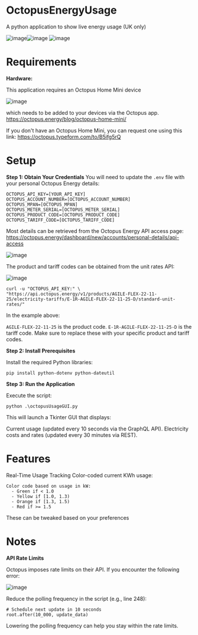 # OctopusEnergyUsage
A python application to show live energy usage (UK only)

![image](https://github.com/user-attachments/assets/31839a6c-28fa-48a9-a633-e8ba9eccc96e)![image](https://github.com/user-attachments/assets/ef8a5d36-e472-4e40-bfea-2a136322f216)
![image](https://github.com/user-attachments/assets/8abc1459-49f7-40d5-81f1-bb15e13182ec)

# Requirements

**Hardware:**

This application requires an Octopus Home Mini device

![image](https://github.com/user-attachments/assets/7864b43c-7703-4804-a6f6-127e4bcc0b92)


which needs to be added to your devices via the Octopus app.
https://octopus.energy/blog/octopus-home-mini/

If you don't have an Octopus Home Mini, you can request one using this link:
https://octopus.typeform.com/to/B5ifg5rQ

# Setup

**Step 1: Obtain Your Credentials**
You will need to update the `.env` file with your personal Octopus Energy details:

```
OCTOPUS_API_KEY=[YOUR_API_KEY]
OCTOPUS_ACCOUNT_NUMBER=[OCTOPUS_ACCOUNT_NUMBER]
OCTOPUS_MPAN=[OCTOPUS_MPAN]
OCTOPUS_METER_SERIAL=[OCTOPUS_METER_SERIAL]
OCTOPUS_PRODUCT_CODE=[OCTOPUS_PRODUCT_CODE]
OCTOPUS_TARIFF_CODE=[OCTOPUS_TARIFF_CODE]
```


Most details can be retrieved from the Octopus Energy API access page: https://octopus.energy/dashboard/new/accounts/personal-details/api-access

![image](https://github.com/user-attachments/assets/6fe2eb10-cc9e-4512-a321-bf05523c539d)

The product and tariff codes can be obtained from the unit rates API:

![image](https://github.com/user-attachments/assets/4ce50eea-ba3e-4a6c-b56f-4b067bfa0f5b)

 ```
curl -u "OCTOPUS_API_KEY:" \
"https://api.octopus.energy/v1/products/AGILE-FLEX-22-11-25/electricity-tariffs/E-1R-AGILE-FLEX-22-11-25-D/standard-unit-rates/"

```
In the example above:

`AGILE-FLEX-22-11-25` is the product code.
`E-1R-AGILE-FLEX-22-11-25-D` is the tariff code.
Make sure to replace these with your specific product and tariff codes.

**Step 2: Install Prerequisites**

Install the required Python libraries:

`pip install python-dotenv python-dateutil`


**Step 3: Run the Application**

Execute the script:

`python .\octopusUsageGUI.py`


This will launch a Tkinter GUI that displays:

Current usage (updated every 10 seconds via the GraphQL API).
Electricity costs and rates (updated every 30 minutes via REST).

# Features
Real-Time Usage Tracking
Color-coded current KWh usage:

    Color code based on usage in kW:
      - Green if < 1.0
      - Yellow if [1.0, 1.3)
      - Orange if [1.3, 1.5)
      - Red if >= 1.5

These can be tweaked based on your preferences

# Notes

**API Rate Limits**

Octopus imposes rate limits on their API. If you encounter the following error:

![image](https://github.com/user-attachments/assets/f95b0aae-a2c4-4544-95d8-d4d20d2621c1)

Reduce the polling frequency in the script (e.g., line 248):

```
# Schedule next update in 10 seconds
root.after(10_000, update_data)
```

Lowering the polling frequency can help you stay within the rate limits.
